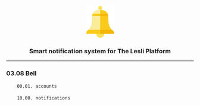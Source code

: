 <p align="center">
	<img width="75" alt="LesliCloud logo" src="../app/assets/images/cloud_bell/bell-logo.svg" />
</p>

<h3 align="center">Smart notification system for The Lesli Platform</h3>

<hr/>


### 03.08 Bell
```
    00.01. accounts

    10.00. notifications
```
